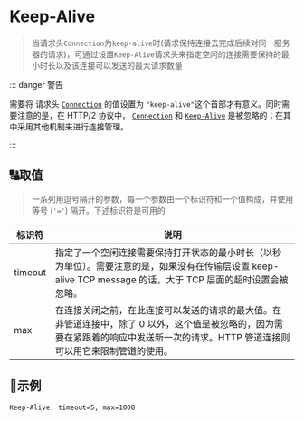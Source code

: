 # Keep-Alive

> 当请求头`Connection`为`keep-alive`时(请求保持连接去完成后续对同一服务器的请求)，可通过设置`Keep-Alive`请求头来指定空闲的连接需要保持的最小时长以及该连接可以发送的最大请求数量



::: danger 警告 

需要将 请求头 [`Connection`](./connection.html) 的值设置为 `"keep-alive"`这个首部才有意义。同时需要注意的是，在 HTTP/2 协议中， [`Connection`](./connection.html) 和 [`Keep-Alive`](./) 是被忽略的；在其中采用其他机制来进行连接管理。

:::



## 🔠取值

> 一系列用逗号隔开的参数，每一个参数由一个标识符和一个值构成，并使用等号 (`'='`) 隔开。下述标识符是可用的

| 标识符  | 说明                                                         |
| ------- | ------------------------------------------------------------ |
| timeout | 指定了一个空闲连接需要保持打开状态的最小时长（以秒为单位）。需要注意的是，如果没有在传输层设置 keep-alive TCP message 的话，大于 TCP 层面的超时设置会被忽略。 |
| max     | 在连接关闭之前，在此连接可以发送的请求的最大值。在非管道连接中，除了 0 以外，这个值是被忽略的，因为需要在紧跟着的响应中发送新一次的请求。HTTP 管道连接则可以用它来限制管道的使用。 |



## 👀示例

```HTTP
Keep-Alive: timeout=5, max=1000
```

